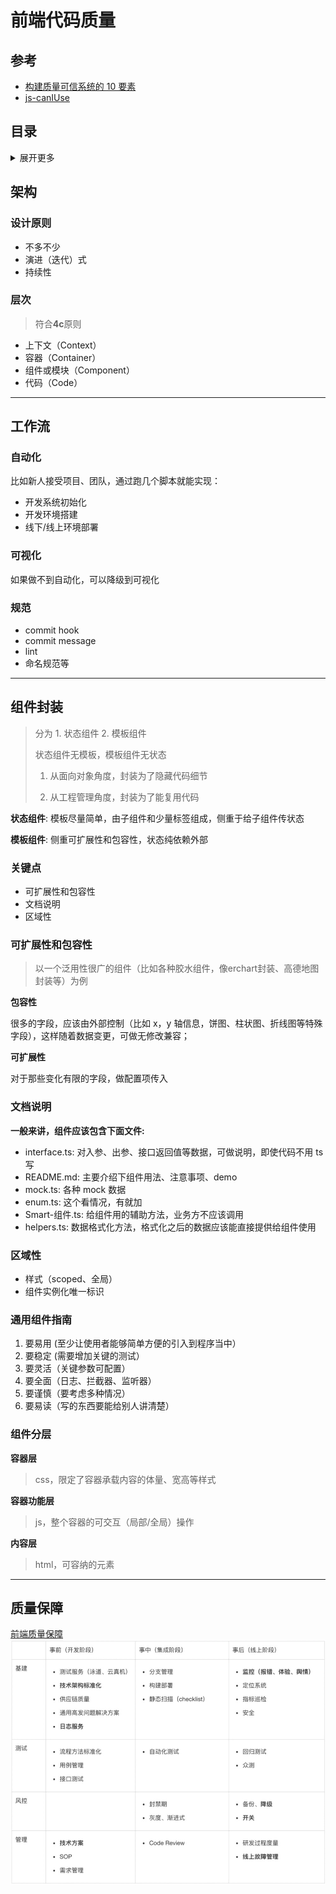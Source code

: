 # 前端代码质量

## 参考
- [构建质量可信系统的 10 要素
](https://zhuanlan.zhihu.com/p/86097675)
- [js-canIUse](http://kangax.github.io/compat-table/es6/)

## 目录
<details>
<summary>展开更多</summary>

* [`架构`](#架构)
* [`工作流`](#工作流)
* [`组件封装`](#组件封装)
* [`质量保障`](#质量保障)

</details>

## 架构

### 设计原则
- 不多不少
- 演进（迭代）式
- 持续性

### 层次
> 符合**4c**原则

- 上下文（Context）
- 容器（Container）
- 组件或模块（Component）
- 代码（Code）

---

## 工作流

### 自动化
比如新人接受项目、团队，通过跑几个脚本就能实现：

- 开发系统初始化
- 开发环境搭建
- 线下/线上环境部署

### 可视化
如果做不到自动化，可以降级到可视化

### 规范
- commit hook
- commit message
- lint
- 命名规范等

---

## 组件封装
> 分为 1. 状态组件 2. 模板组件
> 
> 状态组件无模板，模板组件无状态
>
> 1. 从面向对象角度，封装为了隐藏代码细节
>
> 2. 从工程管理角度，封装为了能复用代码
>

**状态组件**: 模板尽量简单，由子组件和少量标签组成，侧重于给子组件传状态

**模板组件**: 侧重可扩展性和包容性，状态纯依赖外部

### 关键点
- 可扩展性和包容性
- 文档说明
- 区域性

### 可扩展性和包容性
> 以一个泛用性很广的组件（比如各种胶水组件，像erchart封装、高德地图封装等）为例

**包容性**

很多的字段，应该由外部控制（比如 x，y 轴信息，饼图、柱状图、折线图等特殊字段），这样随着数据变更，可做无修改兼容；

**可扩展性**

对于那些变化有限的字段，做配置项传入

### 文档说明
**一般来讲，组件应该包含下面文件:**

- interface.ts: 对入参、出参、接口返回值等数据，可做说明，即使代码不用 ts 写
- README.md: 主要介绍下组件用法、注意事项、demo
- mock.ts: 各种 mock 数据
- enum.ts: 这个看情况，有就加
- Smart-组件.ts: 给组件用的辅助方法，业务方不应该调用
- helpers.ts: 数据格式化方法，格式化之后的数据应该能直接提供给组件使用

### 区域性
- 样式（scoped、全局）
- 组件实例化唯一标识

### 通用组件指南
1. 要易用 (至少让使用者能够简单方便的引入到程序当中）
2. 要稳定 (需要增加关键的测试）
3. 要灵活（关键参数可配置）
4. 要全面（日志、拦截器、监听器）
5. 要谨慎（要考虑多种情况）
6. 要易读（写的东西要能给别人讲清楚）

### 组件分层
**容器层**

> css，限定了容器承载内容的体量、宽高等样式

**容器功能层**

> js，整个容器的可交互（局部/全局）操作

**内容层**

> html，可容纳的元素


---

## 质量保障
[前端质量保障](https://juejin.im/post/6856375724979257352)
![三层四面](三层四面.jpg)

